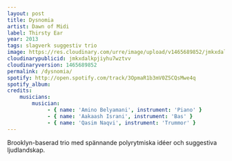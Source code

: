 ```yaml
---
layout: post
title: Dysnomia
artist: Dawn of Midi
label: Thirsty Ear
year: 2013
tags: slagverk suggestiv trio
image: https://res.cloudinary.com/urre/image/upload/v1465689852/jmkxdalkpjiyhu7wztvv.jpg
cloudinarypublicid: jmkxdalkpjiyhu7wztvv
cloudinaryversion: 1465689852
permalink: /dysnomia/
spotify: http://open.spotify.com/track/3OpmaR1b3mV0Z5CQsMwe4q
spotify_album: 
credits:
    musicians:
        musician:
             - { name: 'Amino Belyamani', instrument: 'Piano' }
             - { name: 'Aakaash Israni', instrument: 'Bas' }
             - { name: 'Qasim Naqvi', instrument: 'Trummor' }
---
```


Brooklyn-baserad trio med spännande polyrytmiska idéer och suggestiva ljudlandskap.